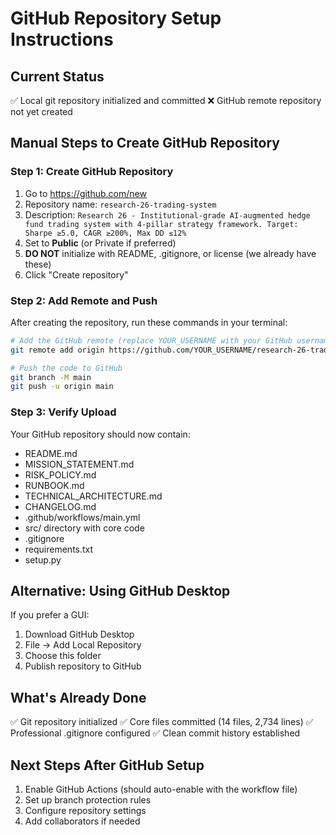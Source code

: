 # GitHub Repository Setup Instructions

## Current Status
✅ Local git repository initialized and committed
❌ GitHub remote repository not yet created

## Manual Steps to Create GitHub Repository

### Step 1: Create GitHub Repository
1. Go to https://github.com/new
2. Repository name: `research-26-trading-system`
3. Description: `Research 26 - Institutional-grade AI-augmented hedge fund trading system with 4-pillar strategy framework. Target: Sharpe ≥5.0, CAGR ≥200%, Max DD ≤12%`
4. Set to **Public** (or Private if preferred)
5. **DO NOT** initialize with README, .gitignore, or license (we already have these)
6. Click "Create repository"

### Step 2: Add Remote and Push
After creating the repository, run these commands in your terminal:

```bash
# Add the GitHub remote (replace YOUR_USERNAME with your GitHub username)
git remote add origin https://github.com/YOUR_USERNAME/research-26-trading-system.git

# Push the code to GitHub
git branch -M main
git push -u origin main
```

### Step 3: Verify Upload
Your GitHub repository should now contain:
- README.md
- MISSION_STATEMENT.md  
- RISK_POLICY.md
- RUNBOOK.md
- TECHNICAL_ARCHITECTURE.md
- CHANGELOG.md
- .github/workflows/main.yml
- src/ directory with core code
- .gitignore
- requirements.txt
- setup.py

## Alternative: Using GitHub Desktop
If you prefer a GUI:
1. Download GitHub Desktop
2. File → Add Local Repository
3. Choose this folder
4. Publish repository to GitHub

## What's Already Done
✅ Git repository initialized
✅ Core files committed (14 files, 2,734 lines)
✅ Professional .gitignore configured
✅ Clean commit history established

## Next Steps After GitHub Setup
1. Enable GitHub Actions (should auto-enable with the workflow file)
2. Set up branch protection rules
3. Configure repository settings
4. Add collaborators if needed
